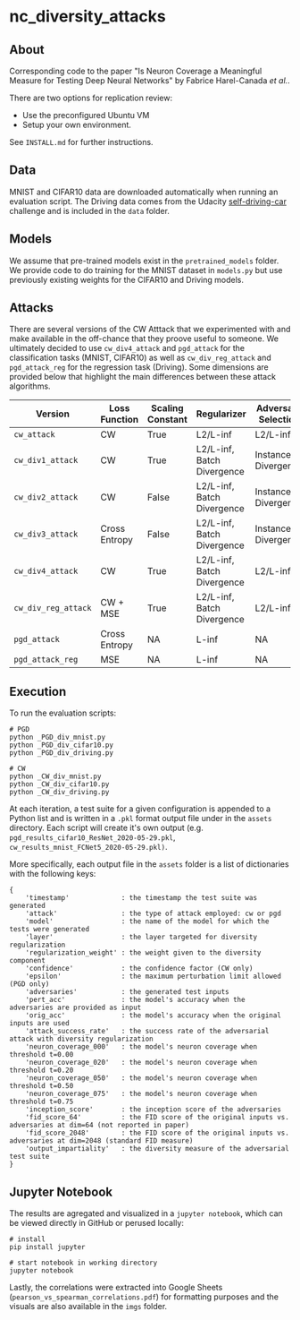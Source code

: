 # nc_diversity_attacks

## About
Corresponding code to the paper "Is Neuron Coverage a Meaningful Measure for Testing Deep Neural Networks" by Fabrice Harel-Canada *et al.*.

There are two options for replication review:
- Use the preconfigured Ubuntu VM 
- Setup your own environment. 

See `INSTALL.md` for further instructions.

## Data
MNIST and CIFAR10 data are downloaded automatically when running an evaluation script. The Driving data comes from the Udacity [self-driving-car](https://github.com/udacity/self-driving-car) challenge and is included in the `data` folder. 

## Models
We assume that pre-trained models exist in the `pretrained_models` folder. We provide code to do training for the MNIST dataset in `models.py` but use previously existing weights for the CIFAR10 and Driving models. 

## Attacks
There are several versions of the CW Atttack that we experimented with and make available in the off-chance that they proove useful to someone. We ultimately decided to use `cw_div4_attack` and `pgd_attack` for the classification tasks (MNIST, CIFAR10) as well as `cw_div_reg_attack` and `pgd_attack_reg` for the regression task (Driving). Some dimensions are provided below that highlight the main differences between these attack algorithms. 
 
| Version             | Loss Function | Scaling Constant | Regularizer                | Adversary Selection |
| ------------------- | ------------- | ---------------- | -------------------------- | ------------------- |
| `cw_attack`         | CW            | True             | L2/L-inf                   | L2/L-inf            |
| `cw_div1_attack`    | CW            | True             | L2/L-inf, Batch Divergence | Instance Divergence |
| `cw_div2_attack`    | CW            | False            | L2/L-inf, Batch Divergence | Instance Divergence |
| `cw_div3_attack`    | Cross Entropy | False            | L2/L-inf, Batch Divergence | Instance Divergence |
| `cw_div4_attack`    | CW            | True             | L2/L-inf, Batch Divergence | L2/L-inf            |
| `cw_div_reg_attack` | CW + MSE      | True             | L2/L-inf, Batch Divergence | L2/L-inf            |
| `pgd_attack`        | Cross Entropy | NA               | L-inf                      | NA                  |
| `pgd_attack_reg`    | MSE 		  | NA               | L-inf                      | NA                  |

## Execution
To run the evaluation scripts:
```
# PGD
python _PGD_div_mnist.py
python _PGD_div_cifar10.py
python _PGD_div_driving.py

# CW
python _CW_div_mnist.py
python _CW_div_cifar10.py
python _CW_div_driving.py
```
At each iteration, a test suite for a given configuration is appended to a Python list and is written in a `.pkl` format output file under in the `assets` directory. Each script will create it's own output (e.g. `pgd_results_cifar10_ResNet_2020-05-29.pkl`, `cw_results_mnist_FCNet5_2020-05-29.pkl)`.

More specifically, each output file in the `assets` folder is a list of dictionaries with the following keys:

```
{
	'timestamp'             : the timestamp the test suite was generated
	'attack'                : the type of attack employed: cw or pgd
	'model'                 : the name of the model for which the tests were generated 
	'layer'                 : the layer targeted for diversity regularization 
	'regularization_weight' : the weight given to the diversity component
	'confidence'            : the confidence factor (CW only)
	'epsilon'               : the maximum perturbation limit allowed (PGD only)
	'adversaries'           : the generated test inputs
	'pert_acc'              : the model's accuracy when the adversaries are provided as input
	'orig_acc'              : the model's accuracy when the original inputs are used
	'attack_success_rate'   : the success rate of the adversarial attack with diversity regularization
	'neuron_coverage_000'   : the model's neuron coverage when threshold t=0.00
	'neuron_coverage_020'   : the model's neuron coverage when threshold t=0.20
	'neuron_coverage_050'   : the model's neuron coverage when threshold t=0.50
	'neuron_coverage_075'   : the model's neuron coverage when threshold t=0.75
	'inception_score'       : the inception score of the adversaries
	'fid_score_64'          : the FID score of the original inputs vs. adversaries at dim=64 (not reported in paper)
	'fid_score_2048'        : the FID score of the original inputs vs. adversaries at dim=2048 (standard FID measure)
	'output_impartiality'   : the diversity measure of the adversarial test suite
}
```

## Jupyter Notebook
The results are agregated and visualized in a `jupyter notebook`, which can be viewed directly in GitHub or perused locally:
```
# install
pip install jupyter

# start notebook in working directory
jupyter notebook
```

Lastly, the correlations were extracted into Google Sheets (`pearson_vs_spearman_correlations.pdf`) for formatting purposes and the visuals are also available in the `imgs` folder. 